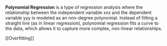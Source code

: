 **Polynomial Regression** is a type of regression analysis where the relationship between the independent variable xxx and the dependent variable yyy is modeled as an nnn-degree polynomial. Instead of fitting a straight line (as in linear regression), polynomial regression fits a curve to the data, which allows it to capture more complex, non-linear relationships.

[[Overfitting]]